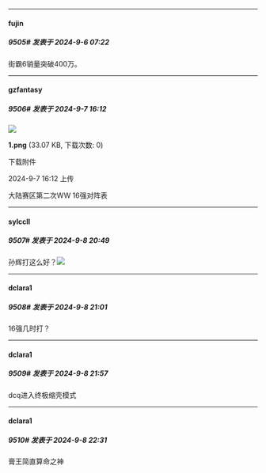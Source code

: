 ﻿
*****

####  fujin  
##### 9505#       发表于 2024-9-6 07:22

街霸6销量突破400万。


*****

####  gzfantasy  
##### 9506#       发表于 2024-9-7 16:12

<img src="https://img.saraba1st.com/forum/202409/07/161228z9d8syrn1341h1r1.png" referrerpolicy="no-referrer">

<strong>1.png</strong> (33.07 KB, 下载次数: 0)

下载附件

2024-9-7 16:12 上传

大陆赛区第二次WW 16强对阵表


*****

####  sylccll  
##### 9507#       发表于 2024-9-8 20:49

孙辉打这么好？<img src="https://static.saraba1st.com/image/smiley/face2017/130.png" referrerpolicy="no-referrer">


*****

####  dclara1  
##### 9508#       发表于 2024-9-8 21:01

16强几时打？


*****

####  dclara1  
##### 9509#       发表于 2024-9-8 21:57

dcq进入终极缩壳模式


*****

####  dclara1  
##### 9510#       发表于 2024-9-8 22:31

膏王简直算命之神

